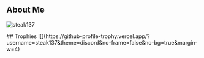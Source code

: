 ## About Me

<p><img align="center" src="https://github-readme-stats.vercel.app/api?username=steak137&show_icons=true&theme=dark&locale=en" alt="steak137" /></p>
## Trophies
![](https://github-profile-trophy.vercel.app/?username=steak137&theme=discord&no-frame=false&no-bg=true&margin-w=4)
